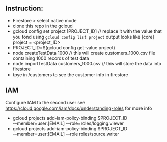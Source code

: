 ## Instruction:
* Firestore > select native mode
* clone this repo in the gcloud
* gcloud config set project [PROJECT_ID] // replace it with the value that you fond using `gcloud config list project` output looks like [core] project = <project_ID>
* PROJECT_ID=$(gcloud config get-value project)
* node createTestData 1000 // this will create customers_1000.csv file containing 1000 records of test data
* node importTestData customers_1000.csv // this will store the data into firestore
* tpye in /customers to see the customer info in firestore

## IAM
Configure IAM to the second user see https://cloud.google.com/iam/docs/understanding-roles for more info
*   gcloud projects add-iam-policy-binding $PROJECT_ID \
  --member=user:[EMAIL] --role=roles/logging.viewer
* gcloud projects add-iam-policy-binding $PROJECT_ID \
  --member=user:[EMAIL] --role roles/source.writer